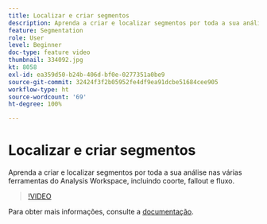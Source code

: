 ```yaml
---
title: Localizar e criar segmentos
description: Aprenda a criar e localizar segmentos por toda a sua análise nas várias ferramentas do Analysis Workspace, incluindo coorte, fallout e fluxo.
feature: Segmentation
role: User
level: Beginner
doc-type: feature video
thumbnail: 334092.jpg
kt: 8058
exl-id: ea359d50-b24b-406d-bf0e-0277351a0be9
source-git-commit: 32424f3f2b05952fe4df9ea91dcbe51684cee905
workflow-type: ht
source-wordcount: '69'
ht-degree: 100%

---
```


# Localizar e criar segmentos

Aprenda a criar e localizar segmentos por toda a sua análise nas várias ferramentas do Analysis Workspace, incluindo coorte, fallout e fluxo.

>[!VIDEO](https://video.tv.adobe.com/v/334092/?quality=12&learn=on)

Para obter mais informações, consulte a [documentação](https://experienceleague.adobe.com/docs/analytics/components/segmentation/segmentation-workflow/seg-workflow.html?lang=pt-BR).
